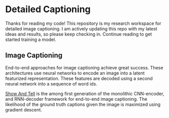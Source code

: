 # Detailed Captioning

Thanks for reading my code! This repository is my research workspace for detailed image captioning. I am actively updating this repo with my latest ideas and results, so please keep checking in. Continue reading to get started training a model.


## Image Captioning

End-to-end approaches for image captioning achieve great success. These architectures use neural networks to encode an image into a latent featurized representation. These features are decoded using a second neural network into a sequence of word ids.

[Show And Tell](https://github.com/brandontrabucco/detailed_captioning/edit/master/README.md) is the among first generation of the monolithic CNN-encoder, and RNN-decoder framework for end-to-end image captioning. The likelihood of the ground truth captions given the image is maximized using gradient descent.

